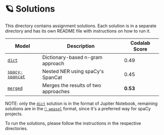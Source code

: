 # 🪐 Solutions

This directory contains assignment solutions. Each solution is in a separate directory and has its own README file with instructions on how to run it.

| Model | Description | Codalab Score |
| --- | --- | --- |
| [`dict`](dict) | Dictionary-based n-gram approach | 0.49 |
| [`spacy-spancat`](spacy-spancat) | Nested NER using spaCy's SpanCat | 0.45 |
| [`merged`](merged) | Merges the results of two approaches | **0.53** |

NOTE: only the [`dict`](dict) solution is in the format of Jupiter Notebook,
remaining solutions are in the [`🦦 weasel`](https://github.com/explosion/weasel) format, since it's a preferred way for spaCy projects.

To run the solutions, please follow the instructions in the respective directories.
